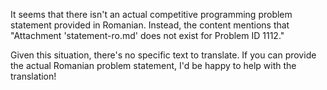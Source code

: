 It seems that there isn't an actual competitive programming problem statement provided in Romanian. Instead, the content mentions that "Attachment 'statement-ro.md' does not exist for Problem ID 1112."

Given this situation, there's no specific text to translate. If you can provide the actual Romanian problem statement, I'd be happy to help with the translation!